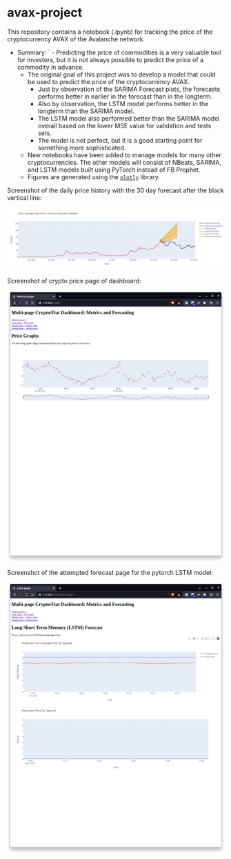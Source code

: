 # avax-project

This repository contains a notebook (.ipynb) for tracking the price of the cryptocurrency AVAX of the Avalanche network.

- Summary:
` - Predicting the price of commodities is a very valuable tool for investors, but it is not always possible to predict the price of a commodity in advance.
  - The original goal of this project was to develop a model that could be used to predict the price of the cryptocurrency AVAX. 
    - Just by observation of the SARIMA Forecast plots, the forecasts performs better in earlier in the forecast than in the longterm.
    - Also by observation, the LSTM model performs better in the longterm than the SARIMA model.
    - The LSTM model also performed better than the SARIMA model overall based on the lower MSE value for validation and tests sets.
    - The model is not perfect, but it is a good starting point for something more sophisticated.
  - New notebooks have been added to manage models for many other cryptocurrencies. The other models will consist of NBeats, SARIMA, and LSTM models built using PyTorch instead of FB Prophet.
  - Figures are generated using the [`plotly`](https://plot.ly/) library.

Screenshot of the daily price history with the 30 day forecast after the black vertical line:

![screenshot](avax_plot_fcst.png)

Screenshot of crypto price page of dashboard:

![screenshot](metrics.png)

Screenshot of the attempted forecast page for the pytorch LSTM model:

![Screenshot](lstm_forecast.png)